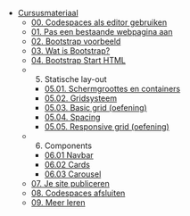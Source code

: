 - [Cursusmateriaal](/cursus/)
  - [00. Codespaces als editor gebruiken](cursus/00-editor.md)
  - [01. Pas een bestaande webpagina aan](cursus/01-resposive-design.md)
  - [02. Bootstrap voorbeeld](cursus/02-bootstrap-voorbeeld.md)
  - [03. Wat is Bootstrap?](cursus/03-wat-is-bootstrap.md)
  - [04. Bootstrap Start HTML](cursus/04-bootstrap-start-html.md)
  - 05. Statische lay-out
    - [05.01. Schermgroottes en containers](cursus/05-01-schermgroottes)
    - [05.02. Gridsysteem](cursus/05-02-gridsysteem.md)
    - [05.03. Basic grid (oefening)](cursus/05-03-basic-grid.md)
    - [05.04. Spacing](cursus/05-04-spacing.md)
    - [05.05. Responsive grid (oefening)](cursus/05-05-responsive-oef.md)
  - 06. Components
    - [06.01 Navbar](cursus/06-01-navbar.md)
    - [06.02 Cards](cursus/06-02-cards.md)
    - [06.03 Carousel](cursus/06-03-carousel.md)
  - [07. Je site publiceren](cursus/07-publiceren.md)
  - [08. Codespaces afsluiten](cursus/08-afsluiten.md)
  - [09. Meer leren](cursus/09-meer-leren.md)
